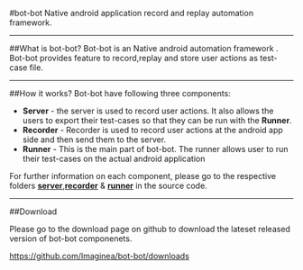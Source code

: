 #bot-bot
Native android application record and replay automation framework.

-------
##What is bot-bot?
Bot-bot is an Native android automation framework . Bot-bot provides feature to record,replay and store user actions as test-case file.

------------
##How it works?
Bot-bot have following three components:

- __Server__ - the server is used to record user actions. It also allows the users to export their test-cases so that they can be run with the __Runner__.
- __Recorder__ - Recorder is used to record user actions at the android app side and then send them to the server.
- __Runner__ - This is the main part of bot-bot. The runner allows user to run their test-cases on the actual android application

For further information on each component, please go to the respective folders [**server**](https://github.com/Imaginea/bot-bot/tree/master/server),[**recorder**](https://github.com/Imaginea/bot-bot/tree/master/recorder) & [**runner**](https://github.com/Imaginea/bot-bot/tree/master/runner) in the source code.

------------
##Download

Please go to the download page on github to download the lateset released version of bot-bot componenets.

https://github.com/Imaginea/bot-bot/downloads